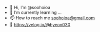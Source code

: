 - 👋 Hi, I’m @soohoioa
- 🌱 I’m currently learning ...
- 📫 How to reach me soohoioa@gmail.com
- 📖 https://velog.io/@hyeon030

<!---
soohoioa/soohoioa is a ✨ special ✨ repository because its `README.md` (this file) appears on your GitHub profile.
You can click the Preview link to take a look at your changes.
--->
